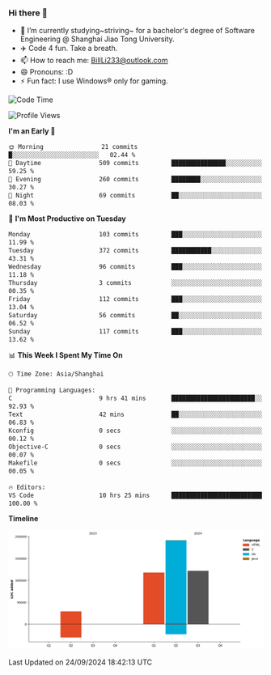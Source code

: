 ### Hi there 👋
- 🌱 I’m currently studying~striving~ for a bachelor's degree of Software Engineering @ Shanghai Jiao Tong University.
- ✈️ Code 4 fun. Take a breath.
- 📫 How to reach me: BillLi233@outlook.com
- 😄 Pronouns: :D
- ⚡ Fun fact: I use Windows® only for gaming.

<!--START_SECTION:waka-->
![Code Time](http://img.shields.io/badge/Code%20Time-336%20hrs%2017%20mins-blue)

![Profile Views](http://img.shields.io/badge/Profile%20Views-0-blue)

**I'm an Early 🐤** 

```text
🌞 Morning                21 commits          █░░░░░░░░░░░░░░░░░░░░░░░░   02.44 % 
🌆 Daytime                509 commits         ███████████████░░░░░░░░░░   59.25 % 
🌃 Evening                260 commits         ████████░░░░░░░░░░░░░░░░░   30.27 % 
🌙 Night                  69 commits          ██░░░░░░░░░░░░░░░░░░░░░░░   08.03 % 
```
📅 **I'm Most Productive on Tuesday** 

```text
Monday                   103 commits         ███░░░░░░░░░░░░░░░░░░░░░░   11.99 % 
Tuesday                  372 commits         ███████████░░░░░░░░░░░░░░   43.31 % 
Wednesday                96 commits          ███░░░░░░░░░░░░░░░░░░░░░░   11.18 % 
Thursday                 3 commits           ░░░░░░░░░░░░░░░░░░░░░░░░░   00.35 % 
Friday                   112 commits         ███░░░░░░░░░░░░░░░░░░░░░░   13.04 % 
Saturday                 56 commits          ██░░░░░░░░░░░░░░░░░░░░░░░   06.52 % 
Sunday                   117 commits         ███░░░░░░░░░░░░░░░░░░░░░░   13.62 % 
```


📊 **This Week I Spent My Time On** 

```text
🕑︎ Time Zone: Asia/Shanghai

💬 Programming Languages: 
C                        9 hrs 41 mins       ███████████████████████░░   92.93 % 
Text                     42 mins             ██░░░░░░░░░░░░░░░░░░░░░░░   06.83 % 
Kconfig                  0 secs              ░░░░░░░░░░░░░░░░░░░░░░░░░   00.12 % 
Objective-C              0 secs              ░░░░░░░░░░░░░░░░░░░░░░░░░   00.07 % 
Makefile                 0 secs              ░░░░░░░░░░░░░░░░░░░░░░░░░   00.05 % 

🔥 Editors: 
VS Code                  10 hrs 25 mins      █████████████████████████   100.00 % 
```

**Timeline**

![Lines of Code chart](https://raw.githubusercontent.com/GMH233/GMH233/main/assets/bar_graph.png)


 Last Updated on 24/09/2024 18:42:13 UTC
<!--END_SECTION:waka-->

<!--
**GMH233/GMH233** is a ✨ _special_ ✨ repository because its `README.md` (this file) appears on your GitHub profile.

Here are some ideas to get you started:

- 🔭 I’m currently working on ...
- 🌱 I’m currently learning ...
- 👯 I’m looking to collaborate on ...
- 🤔 I’m looking for help with ...
- 💬 Ask me about ...
- 📫 How to reach me: ...
- 😄 Pronouns: ...
- ⚡ Fun fact: ...
-->
